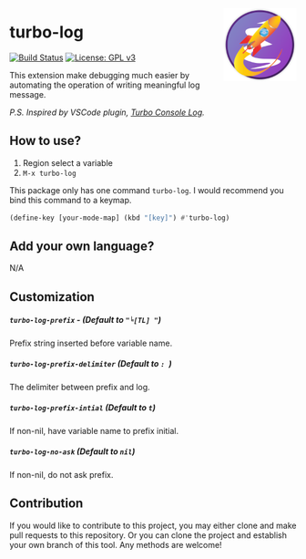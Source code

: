 <a href="https://github.com/jcs-elpa/turbo-log"><img align="right" src="./etc/logo.png" width="128" height="128"></a>

# turbo-log

[![Build Status](https://travis-ci.com/jcs-elpa/turbo-log.svg?branch=master)](https://travis-ci.com/jcs-elpa/turbo-log)
[![License: GPL v3](https://img.shields.io/badge/License-GPL%20v3-blue.svg)](https://www.gnu.org/licenses/gpl-3.0)

This extension make debugging much easier by automating the operation of
writing meaningful log message.

*P.S. Inspired by VSCode plugin, [Turbo Console Log](https://marketplace.visualstudio.com/items?itemName=ChakrounAnas.turbo-console-log).*

## How to use?

1. Region select a variable
2. `M-x turbo-log`

This package only has one command `turbo-log`. I would recommend you
bind this command to a keymap.

```el
(define-key [your-mode-map] (kbd "[key]") #'turbo-log)
```

## Add your own language?

N/A

## Customization

##### `turbo-log-prefix` - (Default to `"╘[TL] "`)

Prefix string inserted before variable name.

##### `turbo-log-prefix-delimiter` (Default to `: `)

The delimiter between prefix and log.

##### `turbo-log-prefix-intial` (Default to `t`)

If non-nil, have variable name to prefix initial.

##### `turbo-log-no-ask` (Default to `nil`)

If non-nil, do not ask prefix.

## Contribution

If you would like to contribute to this project, you may either
clone and make pull requests to this repository. Or you can
clone the project and establish your own branch of this tool.
Any methods are welcome!
